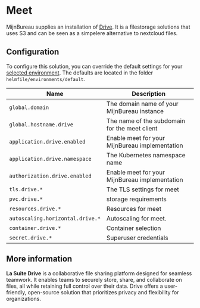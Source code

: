 # Meet

MijnBureau supplies an installation of [Drive](https://github.com/suitenumerique/drive). It is a filestorage solutions that uses S3 and can be seen as a simpelere alternative to nextcloud files.

## Configuration

To configure this solution, you can override the default settings for your
[selected environment](https://minbzk.github.io/mijn-bureau-infra/docs/category/installation). The defaults are
located in the folder `helmfile/environments/default`.

| Name                             | Description                                    |
| -------------------------------- | ---------------------------------------------- |
| `global.domain`                  | The domain name of your MijnBureau instance    |
| `global.hostname.drive`          | The name of the subdomain for the meet client  |
| `application.drive.enabled`      | Enable meet for your MijnBureau implementation |
| `application.drive.namespace`    | The Kubernetes namespace name                  |
| `authorization.drive.enabled`    | Enable meet for your MijnBureau implementation |
| `tls.drive.*`                    | The TLS settings for meet                      |
| `pvc.drive.*`                    | storage requirements                           |
| `resources.drive.*`              | Resources for meet                             |
| `autoscaling.horizontal.drive.*` | Autoscaling for meet.                          |
| `container.drive.*`              | Container selection                            |
| `secret.drive.*`                 | Superuser credentials                          |

## More information

**La Suite Drive** is a collaborative file sharing platform designed for seamless teamwork. It enables teams to securely store, share, and collaborate on files, all while retaining full control over their data. Drive offers a user-friendly, open-source solution that prioritizes privacy and flexibility for organizations.
